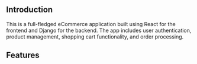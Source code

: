 ## Introduction
This is a full-fledged eCommerce application built using React for the frontend and Django for the backend. The app includes user authentication, product management, shopping cart functionality, and order processing.

## Features
